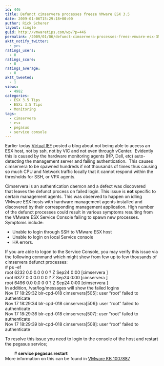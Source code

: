 ```yaml
---
id: 446
title: Defunct cimservera processes freeze VMware ESX 3.5
date: 2009-01-06T15:29:18+00:00
author: Rick Scherer
layout: single
guid: http://vmwaretips.com/wp/?p=446
permalink: /2009/01/06/defunct-cimservera-processes-freez-vmware-esx-35/
aktt_notify_twitter:
  - yes
ratings_users:
  - 0
ratings_score:
  - 0
ratings_average:
  - 0
aktt_tweeted:
  - 1
views:
  - 4982
categories:
  - ESX 3.5 Tips
  - ESXi 3.5 Tips
  - Monitoring
tags:
  - cimservera
  - esx
  - pegasus
  - service console
---
```

Earlier today <a href="http://www.ivobeerens.nl/?p=255" target="_blank">Virtual IEF</a> posted a blog about not being able to access an ESX host, not by ssh, not by VIC and not even through vCenter.  Evidently this is caused by the hardware monitoring agents (HP, Dell, etc) auto-detecting the management server and failing authentication.  This causes cimservera to be spawned hundreds if not thousands of times thus causing so much CPU and Network traffic locally that it cannot respond within the thresholds for SSH, or VPX agents.

<!--more-->

<div>
  Cimservera is an authentication daemon and a defect was discovered that leaves the defunct process on failed login. This issue is <strong>not</strong> specific to certain management agents. This was observed to happen on idling VMware ESX hosts with hardware management agents installed and discovered by their corresponding management application. High number of the defunct processes could result in various symptoms resulting from the VMware ESX Service Console failing to spawn new processes.
</div>

<div>
  Symptoms include:
</div>

  * <div>
      Unable to login through SSH to VMware ESX host
    </div>

  * <div>
      Unable to login on local Service console
    </div>

  * <div>
      HA errors.
    </div>

<div>
  If you are able to logon to the Service Console, you may verify this issue via the following command which might show from few up to few thousands of cimservera defunct processes:
</div>

<div>
  # ps -ef
</div>

<div>
  root 6232 0.0 0.0 0 0 ? Z Sep24 0:00 [cimservera <defunct>]<br /> root 6377 0.0 0.0 0 0 ? Z Sep24 0:00 [cimservera <defunct>]<br /> root 6496 0.0 0.0 0 0 ? Z Sep24 0:00 [cimservera <defunct>]
</div>

<div>
  In addition, /var/log/messages will show the failed logins
</div>

<div>
  Nov 17 18:29:32 blr-cpd-018 cimservera[505]: user &#8220;root&#8221; failed to authenticate<br /> Nov 17 18:29:34 blr-cpd-018 cimservera[506]: user &#8220;root&#8221; failed to authenticate<br /> Nov 17 18:29:36 blr-cpd-018 cimservera[507]: user &#8220;root&#8221; failed to authenticate<br /> Nov 17 18:29:39 blr-cpd-018 cimservera[508]: user &#8220;root&#8221; failed to authenticate
</div>

To resolve this issue you need to login to the console of the host and restart the pegasus service;

<div style="padding-left: 30px;">
  # <strong>service pegasus restart</strong>
</div>

<div>
  More information on this can be found in <a href="http://kb.vmware.com/selfservice/microsites/search.do?language=en_US&cmd=displayKC&externalId=1007887" target="_blank">VMware KB 1007887</a>
</div>